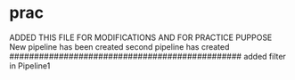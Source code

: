 # prac
ADDED THIS FILE FOR MODIFICATIONS AND FOR PRACTICE PUPPOSE
New pipeline has been created
 second pipeline has created
###############################################
added filter in Pipeline1
